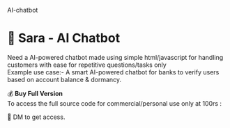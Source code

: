 AI-chatbot 
# 🤖 Sara - AI Chatbot

Need a AI-powered chatbot made using simple html/javascript for handling customers with ease for repetitive questions/tasks only   
Example use case:- A smart AI-powered chatbot for banks to verify users based on account balance & dormancy. 

💰 **Buy Full Version**  
To access the full source code for commercial/personal use only at 100rs :

📩 DM  to get access.
